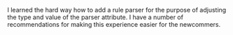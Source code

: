I learned the hard way how to add a rule parser for the purpose of adjusting the type and value of the parser attribute. I have a number of recommendations for making this experience easier for the newcommers.
